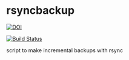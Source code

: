 # rsyncbackup

[![DOI](https://zenodo.org/badge/4102/sinfallas/rsyncbackup.svg)](https://zenodo.org/badge/latestdoi/4102/sinfallas/rsyncbackup)

[![Build Status](https://travis-ci.org/sinfallas/rsyncbackup.svg?branch=master)](https://travis-ci.org/sinfallas/rsyncbackup)

script to make incremental backups with rsync

